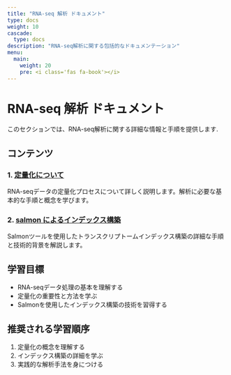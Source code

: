 ```yaml
---
title: "RNA-seq 解析 ドキュメント"
type: docs
weight: 10
cascade:
  type: docs
description: "RNA-seq解析に関する包括的なドキュメンテーション"
menu:
  main:
    weight: 20
    pre: <i class='fas fa-book'></i>
---
```


# RNA-seq 解析 ドキュメント

このセクションでは、RNA-seq解析に関する詳細な情報と手順を提供します.

## コンテンツ

### 1. [定量化について](quantifying)
RNA-seqデータの定量化プロセスについて詳しく説明します。解析に必要な基本的な手順と概念を学びます。

### 2. [salmon によるインデックス構築](indexing)
Salmonツールを使用したトランスクリプトームインデックス構築の詳細な手順と技術的背景を解説します。

## 学習目標
- RNA-seqデータ処理の基本を理解する
- 定量化の重要性と方法を学ぶ
- Salmonを使用したインデックス構築の技術を習得する

## 推奨される学習順序
1. 定量化の概念を理解する
2. インデックス構築の詳細を学ぶ
3. 実践的な解析手法を身につける